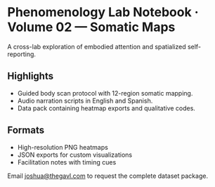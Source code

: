 # Phenomenology Lab Notebook · Volume 02 — Somatic Maps

A cross-lab exploration of embodied attention and spatialized self-reporting.

## Highlights
- Guided body scan protocol with 12-region somatic mapping.
- Audio narration scripts in English and Spanish.
- Data pack containing heatmap exports and qualitative codes.

## Formats
- High-resolution PNG heatmaps
- JSON exports for custom visualizations
- Facilitation notes with timing cues

Email joshua@thegavl.com to request the complete dataset package.
